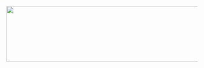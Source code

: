 <img align="center" src="https://user-images.githubusercontent.com/59735375/190728917-a916f665-d3de-478b-8eb9-81b69b24bbe5.gif" width="600" height="148"/>
